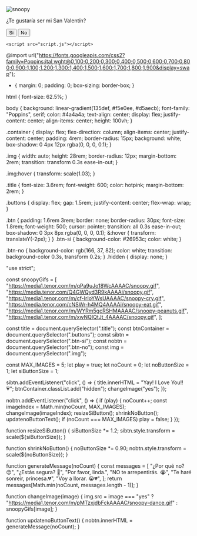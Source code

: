 <!DOCTYPE html>
<html lang="en">
  <head>
    <meta charset="UTF-8" />
    <meta name="viewport" content="width=device-width, initial-scale=1.0" />
    <title>¿Te gustaría ser mi San Valentín?</title>
    <link rel="stylesheet" href="style.css" />
  </head>
  <body>
    <main class="container">
      <img
        class="img"
        src="https://media.tenor.com/Jloq3y4mk8kAAAAi/amor-love.gif"
        alt="snoopy"
      />
      <p class="title">¿Te gustaría ser mi San Valentín?</p>
      <div class="buttons">
        <button type="button" class="btn btn-si">Si</button>
        <button type="button" class="btn btn-no">No</button>
      </div>
    </main>

    <script src="script.js"></script>
  </body>
</html>

@import url("https://fonts.googleapis.com/css2?family=Poppins:ital,wght@0,100;0,200;0,300;0,400;0,500;0,600;0,700;0,800;0,900;1,100;1,200;1,300;1,400;1,500;1,600;1,700;1,800;1,900&display=swap");

* {
  margin: 0;
  padding: 0;
  box-sizing: border-box;
}

html {
  font-size: 62.5%;
}

body {
  background: linear-gradient(135def, #f5e0ee, #d5aecb);
  font-family: "Poppins", serif;
  color: #4a4a4a;
  text-align: center;
  display: flex;
  justify-content: center;
  align-items: center;
  height: 100vh;
}

.container {
  display: flex;
  flex-direction: column;
  align-items: center;
  justify-content: center;
  padding: 4rem;
  border-radius: 15px;
  background: white;
  box-shadow: 0 4px 12px rgba(0, 0, 0, 0.1);
}

.img {
  width: auto;
  height: 28rem;
  border-radius: 12px;
  margin-bottom: 2rem;
  transition: transform 0.3s ease-in-out;
}

.img:hover {
  transform: scale(1.03);
}

.title {
  font-size: 3.6rem;
  font-weight: 600;
  color: hotpink;
  margin-bottom: 2rem;
}

.buttons {
  display: flex;
  gap: 1.5rem;
  justify-content: center;
  flex-wrap: wrap;
}

.btn {
  padding: 1.6rem 3rem;
  border: none;
  border-radius: 30px;
  font-size: 1.8rem;
  font-weight: 500;
  cursor: pointer;
  transition: all 0.3s ease-in-out;
  box-shadow: 0 3px 8px rgba(0, 0, 0, 0.1);
  &:hover {
    transform: translateY(-2px);
  }
}
.btn-si {
  background-color: #26953c;
  color: white;
}

.btn-no {
  background-color: rgb(166, 37, 82);
  color: white;
  transition: background-color 0.3s, transform 0.2s;
}
.hidden {
  display: none;
}

"use strict";

const snoopyGifs = [
  "https://media1.tenor.com/m/qPa9uJo18WcAAAAC/snoopy.gif",
  "https://media.tenor.com/Q4GWQyd3R9kAAAAi/snoopy.gif",
  "https://media1.tenor.com/m/cf-IrIoYWsUAAAAC/snoopy-cry.gif",
  "https://media.tenor.com/cNSWr-h4MQ4AAAAi/snoopy-eat.gif",
  "https://media1.tenor.com/m/WYRm5gcRSHMAAAAC/snoopy-peanuts.gif",
  "https://media1.tenor.com/m/xwNQIQtJt_4AAAAC/snoopy.gif",
];

const title = document.querySelector(".title");
const btnContainer = document.querySelector(".buttons");
const sibtn = document.querySelector(".btn-si");
const nobtn = document.querySelector(".btn-no");
const img = document.querySelector(".img");

const MAX_IMAGES = 5;
let play = true;
let noCount = 0;
let noButtonSize = 1;
let siButtonSize = 1;

sibtn.addEventListener("click", () => { 
  title.innerHTML = "Yay! I Love You!! 💗";
  btnContainer.classList.add("hidden");
  changeImage("yes");
});

nobtn.addEventListener("click", () => { 
  if (play) {
    noCount++;
    const imageIndex = Math.min(noCount, MAX_IMAGES);
    changeImage(imageIndex);
    resizeSiButton();
    shrinkNoButton();
    updatenoButtonText();
    if (noCount === MAX_IMAGES) play = false;
  }
});

function resizeSiButton() {
  siButtonSize *= 1.2;
  sibtn.style.transform = scale(${siButtonSize});
}

function shrinkNoButton() {
  noButtonSize *= 0.90;
  nobtn.style.transform = scale(${noButtonSize});
}

function generateMessage(noCount) {
  const messages = [
    "¿Por qué no? 😔",
    "¿Estás segura? 🥺",
    "Por favor, linda.",
    "NO te arrepentirás. 😭",
    "Te haré sonreír, princesa.💔",
    "Voy a llorar. 😭💔",
  ];
  return messages[Math.min(noCount, messages.length - 1)];
}

function changeImage(image) {
  img.src =
    image === "yes"
      ? "https://media1.tenor.com/m/pMTzxjdbFckAAAAC/snoopy-dance.gif"
      : snoopyGifs[image];
}

function updatenoButtonText() {
  nobtn.innerHTML = generateMessage(noCount);
}
